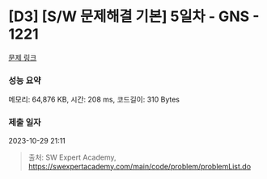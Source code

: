 # [D3] [S/W 문제해결 기본] 5일차 - GNS - 1221 

[문제 링크](https://swexpertacademy.com/main/code/problem/problemDetail.do?contestProbId=AV14jJh6ACYCFAYD) 

### 성능 요약

메모리: 64,876 KB, 시간: 208 ms, 코드길이: 310 Bytes

### 제출 일자

2023-10-29 21:11



> 출처: SW Expert Academy, https://swexpertacademy.com/main/code/problem/problemList.do
